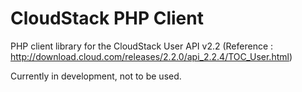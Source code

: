 CloudStack PHP Client
=====================

PHP client library for the CloudStack User API v2.2 (Reference : http://download.cloud.com/releases/2.2.0/api_2.2.4/TOC_User.html)

Currently in development, not to be used.